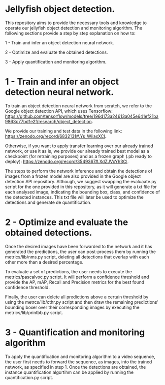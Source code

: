 # Jellyfish object detection.

This repository aims to provide the necessary tools and knowledge to operate our jellyfish object detection and monitoring algorithm. The following sections provide a step by step explanation on how to:

1 - Train and infer an object detection neural network.

2 - Optimize and evaluate the obtained detections.

3 - Apply quantification and monitoring algorithm.

# 1 - Train and infer an object detection neural network.

To train an object detection neural network from scratch, we refer to the Google object detection API, which uses Tensorflow: https://github.com/tensorflow/models/tree/196d173a24613a045e641ef21ba9863c77bd1e2f/research/object_detection.

We provide our training and test data in the following link: https://zenodo.org/record/6832131#.Ys_WliaxXCI.

Otherwise, if you want to apply transfer learning over our already trained network, or use it as is, we provide our already trained best model as a checkpoint (for retraining purposes) and as a frozen graph (.pb ready to deploy): https://zenodo.org/record/3549367#.XdZJVcYh3CI.

The steps to perform the network inference and obtain the detections of images from a frozen model are also provided in the Google object detection API repository. Although, we suggest swapping the evaluaate.py script for the one provided in this repository, as it will generate a txt file for each analysed image, indicating the bounding box, class, and confidence of the detected instances. This txt file will later be used to optimize the detections and generate de quantification.

# 2 - Optimize and evaluate the obtained detections.

Once the desired images have been forwarded to the network and it has generated the predictions, the user can post-process them by running the metrics/lib/nms.py script, deleting all detections that overlap with each other more than a desired percentage.

To evaluate a set of predictions, the user needs to execute the metrics/pascalvoc.py script. It will perform a confidence threshold and provide the AP, mAP, Recall and Precision metrics for the best found confidence threshold.

Finally, the user can delete all predictions above a certain threshold by using the metrcs/lib/cthr.py script and then draw the remaining predictions' bounding boxer over their corresponding images by executing the metrics/lib/printbb.py script.

# 3 - Quantification and monitoring algorithm

To apply the quantification and monitoring algorithm to a video sequence, the user first needs to forward the sequence, as images, into the trained network, as specified in step 1. Once the detections are obtained, the instance quantification algortihm can be applied by running the quantification.py script.
